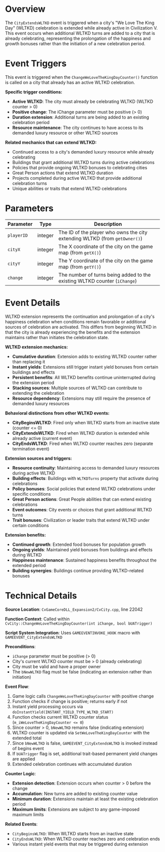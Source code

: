 # Overview

The `CityExtendsWLTKD` event is triggered when a city's "We Love The King Day" (WLTKD) celebration is extended while already active in Civilization V. This event occurs when additional WLTKD turns are added to a city that is already celebrating, representing the prolongation of the happiness and growth bonuses rather than the initiation of a new celebration period.

# Event Triggers

This event is triggered when the `ChangeWeLoveTheKingDayCounter()` function is called on a city that already has an active WLTKD celebration.

**Specific trigger conditions:**
- **Active WLTKD**: The city must already be celebrating WLTKD (WLTKD counter > 0)
- **Positive change**: The iChange parameter must be positive (> 0)
- **Duration extension**: Additional turns are being added to an existing celebration period
- **Resource maintenance**: The city continues to have access to its demanded luxury resource or other WLTKD sources

**Related mechanics that can extend WLTKD:**
- Continued access to a city's demanded luxury resource while already celebrating
- Buildings that grant additional WLTKD turns during active celebrations
- Policies that provide ongoing WLTKD bonuses to celebrating cities
- Great Person actions that extend WLTKD duration
- Projects completed during active WLTKD that provide additional celebration turns
- Unique abilities or traits that extend WLTKD celebrations

# Parameters

| Parameter | Type | Description |
|-----------|------|-------------|
| `playerID` | integer | The ID of the player who owns the city extending WLTKD (from `getOwner()`) |
| `cityX` | integer | The X coordinate of the city on the game map (from `getX()`) |
| `cityY` | integer | The Y coordinate of the city on the game map (from `getY()`) |
| `change` | integer | The number of turns being added to the existing WLTKD counter (`iChange`) |

# Event Details

WLTKD extension represents the continuation and prolongation of a city's happiness celebration when conditions remain favorable or additional sources of celebration are activated. This differs from beginning WLTKD in that the city is already experiencing the benefits and the extension maintains rather than initiates the celebration state.

**WLTKD extension mechanics:**
- **Cumulative duration**: Extension adds to existing WLTKD counter rather than replacing it
- **Instant yields**: Extensions still trigger instant yield bonuses from certain buildings and effects
- **Persistent benefits**: All WLTKD benefits continue uninterrupted during the extension period
- **Stacking sources**: Multiple sources of WLTKD can contribute to extending the celebration
- **Resource dependency**: Extensions may still require the presence of demanded luxury resources

**Behavioral distinctions from other WLTKD events:**
- **CityBeginsWLTKD**: Fired only when WLTKD starts from an inactive state (counter <= 0)
- **CityExtendsWLTKD**: Fired when WLTKD duration is extended while already active (current event)
- **CityEndsWLTKD**: Fired when WLTKD counter reaches zero (separate termination event)

**Extension sources and triggers:**
- **Resource continuity**: Maintaining access to demanded luxury resources during active WLTKD
- **Building effects**: Buildings with `WLTKDTurns` property that activate during celebrations
- **Policy bonuses**: Social policies that extend WLTKD celebrations under specific conditions
- **Great Person actions**: Great People abilities that can extend existing celebrations
- **Event outcomes**: City events or choices that grant additional WLTKD turns
- **Trait bonuses**: Civilization or leader traits that extend WLTKD under certain conditions

**Extension benefits:**
- **Continued growth**: Extended food bonuses for population growth
- **Ongoing yields**: Maintained yield bonuses from buildings and effects during WLTKD
- **Happiness maintenance**: Sustained happiness benefits throughout the extended period
- **Building synergies**: Buildings continue providing WLTKD-related bonuses

# Technical Details

**Source Location**: `CvGameCoreDLL_Expansion2/CvCity.cpp`, line 22042

**Function Context**: Called within `CvCity::ChangeWeLoveTheKingDayCounter(int iChange, bool bUATrigger)`

**Script System Integration**: Uses `GAMEEVENTINVOKE_HOOK` macro with `GAMEEVENT_CityExtendsWLTKD`

**Preconditions**:
- `iChange` parameter must be positive (> 0)
- City's current WLTKD counter must be > 0 (already celebrating)
- City must be valid and have a proper owner
- The `bNewWLTKD` flag must be false (indicating an extension rather than initiation)

**Event Flow**:
1. Game logic calls `ChangeWeLoveTheKingDayCounter` with positive change
2. Function checks if change is positive; returns early if not
3. Instant yield processing occurs via `doInstantYield(INSTANT_YIELD_TYPE_WLTKD_START)`
4. Function checks current WLTKD counter status (`m_iWeLoveTheKingDayCounter <= 0`)
5. Since counter > 0, `bNewWLTKD` remains false (indicating extension)
6. WLTKD counter is updated via `SetWeLoveTheKingDayCounter` with the extended total
7. Since `bNewWLTKD` is false, `GAMEEVENT_CityExtendsWLTKD` is invoked instead of begins event
8. If `bUATrigger` flag is set, additional trait-based permanent yield changes are applied
9. Extended celebration continues with accumulated duration

**Counter Logic**:
- **Extension detection**: Extension occurs when counter > 0 before the change
- **Accumulation**: New turns are added to existing counter value
- **Minimum duration**: Extensions maintain at least the existing celebration period
- **Maximum limits**: Extensions are subject to any game-imposed maximum limits

**Related Events**:
- `CityBeginsWLTKD`: When WLTKD starts from an inactive state
- `CityEndsWLTKD`: When WLTKD counter reaches zero and celebration ends
- Various instant yield events that may be triggered during extension
